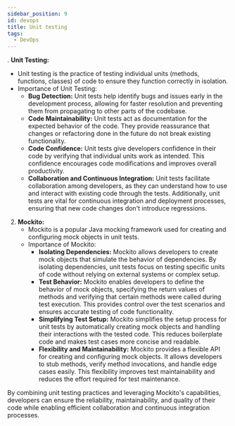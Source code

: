 ```yaml
---
sidebar_position: 9
id: devops
title: Unit testing
tags:
  - DevOps
---
```


. **Unit Testing:**
   - Unit testing is the practice of testing individual units (methods, functions, classes) of code to ensure they function correctly in isolation.
   - Importance of Unit Testing:
     - **Bug Detection:** Unit tests help identify bugs and issues early in the development process, allowing for faster resolution and preventing them from propagating to other parts of the codebase.
     - **Code Maintainability:** Unit tests act as documentation for the expected behavior of the code. They provide reassurance that changes or refactoring done in the future do not break existing functionality.
     - **Code Confidence:** Unit tests give developers confidence in their code by verifying that individual units work as intended. This confidence encourages code modifications and improves overall productivity.
     - **Collaboration and Continuous Integration:** Unit tests facilitate collaboration among developers, as they can understand how to use and interact with existing code through the tests. Additionally, unit tests are vital for continuous integration and deployment processes, ensuring that new code changes don't introduce regressions.

2. **Mockito:**
   - Mockito is a popular Java mocking framework used for creating and configuring mock objects in unit tests.
   - Importance of Mockito:
     - **Isolating Dependencies:** Mockito allows developers to create mock objects that simulate the behavior of dependencies. By isolating dependencies, unit tests focus on testing specific units of code without relying on external systems or complex setup.
     - **Test Behavior:** Mockito enables developers to define the behavior of mock objects, specifying the return values of methods and verifying that certain methods were called during test execution. This provides control over the test scenarios and ensures accurate testing of code functionality.
     - **Simplifying Test Setup:** Mockito simplifies the setup process for unit tests by automatically creating mock objects and handling their interactions with the tested code. This reduces boilerplate code and makes test cases more concise and readable.
     - **Flexibility and Maintainability:** Mockito provides a flexible API for creating and configuring mock objects. It allows developers to stub methods, verify method invocations, and handle edge cases easily. This flexibility improves test maintainability and reduces the effort required for test maintenance.

By combining unit testing practices and leveraging Mockito's capabilities, developers can ensure the reliability, maintainability, and quality of their code while enabling efficient collaboration and continuous integration processes.
